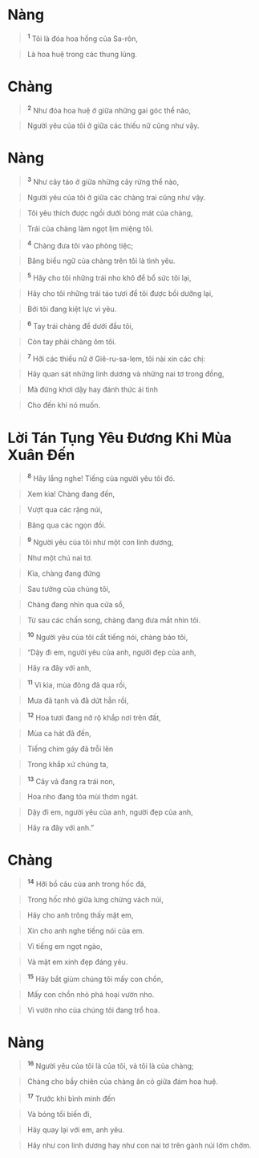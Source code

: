 

# Nàng

> <sup><b>1</b></sup> Tôi là đóa hoa hồng của Sa-rôn,
>


> Là hoa huệ trong các thung lũng.
>

# Chàng

> <sup><b>2</b></sup> Như đóa hoa huệ ở giữa những gai góc thể nào,
>


> Người yêu của tôi ở giữa các thiếu nữ cũng như vậy.
>

# Nàng

> <sup><b>3</b></sup> Như cây táo ở giữa những cây rừng thể nào,
>


> Người yêu của tôi ở giữa các chàng trai cũng như vậy.
>


> Tôi yêu thích được ngồi dưới bóng mát của chàng,
>


> Trái của chàng làm ngọt lịm miệng tôi.
>


> <sup><b>4</b></sup> Chàng đưa tôi vào phòng tiệc;
>


> Băng biểu ngữ của chàng trên tôi là tình yêu.
>


> <sup><b>5</b></sup> Hãy cho tôi những trái nho khô để bổ sức tôi lại,
>


> Hãy cho tôi những trái táo tươi để tôi được bồi dưỡng lại,
>


> Bởi tôi đang kiệt lực vì yêu.
>


> <sup><b>6</b></sup> Tay trái chàng để dưới đầu tôi,
>


> Còn tay phải chàng ôm tôi.
>


> <sup><b>7</b></sup> Hỡi các thiếu nữ ở Giê-ru-sa-lem, tôi nài xin các chị:
>


> Hãy quan sát những linh dương và những nai tơ trong đồng,
>


> Mà đừng khơi dậy hay đánh thức ái tình
>


> Cho đến khi nó muốn.
>

# Lời Tán Tụng Yêu Đương Khi Mùa Xuân Đến

> <sup><b>8</b></sup> Hãy lắng nghe! Tiếng của người yêu tôi đó.
>


> Xem kìa! Chàng đang đến,
>


> Vượt qua các rặng núi,
>


> Băng qua các ngọn đồi.
>


> <sup><b>9</b></sup> Người yêu của tôi như một con linh dương,
>


> Như một chú nai tơ.
>


> Kìa, chàng đang đứng
>


> Sau tường của chúng tôi,
>


> Chàng đang nhìn qua cửa sổ,
>


> Từ sau các chấn song, chàng đang đưa mắt nhìn tôi.
>


> <sup><b>10</b></sup> Người yêu của tôi cất tiếng nói, chàng bảo tôi,
>


> “Dậy đi em, người yêu của anh, người đẹp của anh,
>


> Hãy ra đây với anh,
>


> <sup><b>11</b></sup> Vì kìa, mùa đông đã qua rồi,
>


> Mưa đã tạnh và đã dứt hẳn rồi,
>


> <sup><b>12</b></sup> Hoa tươi đang nở rộ khắp nơi trên đất,
>


> Mùa ca hát đã đến,
>


> Tiếng chim gáy đã trỗi lên
>


> Trong khắp xứ chúng ta,
>


> <sup><b>13</b></sup> Cây vả đang ra trái non,
>


> Hoa nho đang tỏa mùi thơm ngát.
>


> Dậy đi em, người yêu của anh, người đẹp của anh,
>


> Hãy ra đây với anh.”
>

# Chàng

> <sup><b>14</b></sup> Hỡi bồ câu của anh trong hốc đá,
>


> Trong hốc nhỏ giữa lưng chừng vách núi,
>


> Hãy cho anh trông thấy mặt em,
>


> Xin cho anh nghe tiếng nói của em.
>


> Vì tiếng em ngọt ngào,
>


> Và mặt em xinh đẹp đáng yêu.
>


> <sup><b>15</b></sup> Hãy bắt giùm chúng tôi mấy con chồn,
>


> Mấy con chồn nhỏ phá hoại vườn nho.
>


> Vì vườn nho của chúng tôi đang trổ hoa.
>

# Nàng

> <sup><b>16</b></sup> Người yêu của tôi là của tôi, và tôi là của chàng;
>


> Chàng cho bầy chiên của chàng ăn cỏ giữa đám hoa huệ.
>


> <sup><b>17</b></sup> Trước khi bình minh đến
>


> Và bóng tối biến đi,
>


> Hãy quay lại với em, anh yêu.
>


> Hãy như con linh dương hay như con nai tơ trên gành núi lởm chởm.
>

